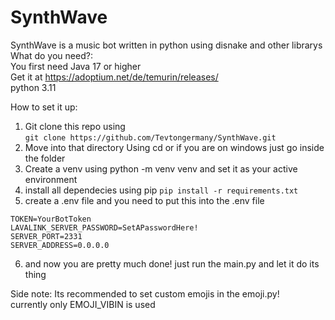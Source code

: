 # SynthWave
SynthWave is a music bot written in python using disnake and other librarys     
What do you need?:  
You first need Java 17 or higher        
Get it at https://adoptium.net/de/temurin/releases/     
python 3.11     

How to set it up:       
1. Git clone this repo using    
 ```git clone https://github.com/Tevtongermany/SynthWave.git```
2. Move into that directory Using cd or if you are on windows just go inside the folder
3. Create a venv using python -m venv venv and set it as your active environment
4. install all dependecies using pip ```pip install -r requirements.txt```
5. create a .env file and you need to put this into the .env file
```
TOKEN=YourBotToken
LAVALINK_SERVER_PASSWORD=SetAPasswordHere!
SERVER_PORT=2331
SERVER_ADDRESS=0.0.0.0
```
6. and now you are pretty much done! just run the main.py and let it do its thing

Side note: 
Its recommended to set custom emojis in the emoji.py!   
currently only EMOJI_VIBIN is used